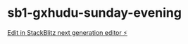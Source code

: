 # sb1-gxhudu-sunday-evening

[Edit in StackBlitz next generation editor ⚡️](https://stackblitz.com/~/github.com/CliveStruv56/sb1-gxhudu-sunday-evening)